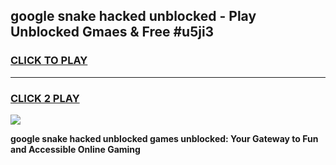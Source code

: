 
## google snake hacked unblocked - Play Unblocked Gmaes & Free #u5ji3
<h3>
<a href="https://news.freeplayer.one?title=google_snake_hacked_unblocked&ref=03M">CLICK TO PLAY</a></h3>
<hr>

<h3>
<a href="https://news.freeplayer.one?title=google_snake_hacked_unblocked&ref=03M">CLICK 2 PLAY</a>
  
</h3>

<a href="https://news.freeplayer.one?title=google_snake_hacked_unblocked&ref=03M"><img src="https://clearcache.store/games.png"></a>


**google snake hacked unblocked games unblocked: Your Gateway to Fun and Accessible Online Gaming**
